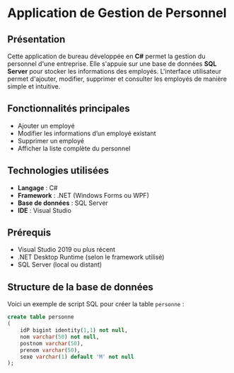# Application de Gestion de Personnel

## Présentation

Cette application de bureau développée en **C#** permet la gestion du personnel d'une entreprise. Elle s'appuie sur une base de données **SQL Server** pour stocker les informations des employés. L'interface utilisateur permet d'ajouter, modifier, supprimer et consulter les employés de manière simple et intuitive.

## Fonctionnalités principales

- Ajouter un employé
- Modifier les informations d’un employé existant
- Supprimer un employé
- Afficher la liste complète du personnel

## Technologies utilisées

- **Langage** : C#
- **Framework** : .NET (Windows Forms ou WPF)
- **Base de données** : SQL Server
- **IDE** : Visual Studio

## Prérequis

- Visual Studio 2019 ou plus récent
- .NET Desktop Runtime (selon le framework utilisé)
- SQL Server (local ou distant)

## Structure de la base de données

Voici un exemple de script SQL pour créer la table `personne` :

```sql
create table personne
(
	idP bigint identity(1,1) not null,
	nom varchar(50) not null,
	postnom varchar(50),
	prenom varchar(50),
	sexe varchar(1) default 'M' not null
);
